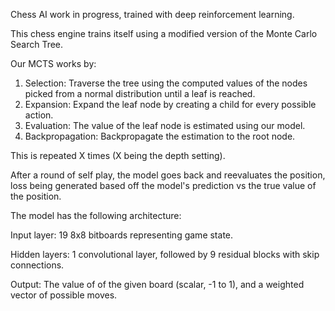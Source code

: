 Chess AI work in progress, trained with deep reinforcement learning.

This chess engine trains itself using a modified version of the Monte Carlo Search Tree.

Our MCTS works by: 
1. Selection: Traverse the tree using the computed values of the nodes picked from a normal distribution until a leaf is reached.
2. Expansion: Expand the leaf node by creating a child for every possible action.
3. Evaluation: The value of the leaf node is estimated using our model.
4. Backpropagation: Backpropagate the estimation to the root node.

This is repeated X times (X being the depth setting).

After a round of self play, the model goes back and reevaluates the position, loss being generated based off the model's prediction vs the true value of the position.

The model has the following architecture:

Input layer: 19 8x8 bitboards representing game state.

Hidden layers: 1 convolutional layer, followed by 9 residual blocks with skip connections.

Output: The value of of the given board (scalar, -1 to 1), and a weighted vector of possible moves.
